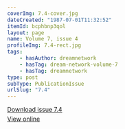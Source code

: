 ```yaml
---
coverImg: 7.4-cover.jpg
dateCreated: "1987-07-01T11:32:52"
itemId: bcphbnp3qol
layout: page
name: Volume 7, issue 4
profileImg: 7.4-rect.jpg
tags:
    - hasAuthor: dreamnetwork
    - hasTag: dream-network-volume-7
    - hasTag: dreamnetwork
type: post
subType: PublicationIssue
urlSlug: "7.4"
---
```


<p style="margin-block-end: 5px; margin-block-start: 5px;"><a href="../files/pdfs/Volume_7/7.4-Dream-Network-Bulletin_Volume-7-Number-4.pdf" download="">Download issue 7.4</a></p><p style="margin-block-end: 5px; margin-block-start: 5px;"><a href="../files/pdfs/Volume_7/7.4-Dream-Network-Bulletin_Volume-7-Number-4.pdf">View online</a></p>
